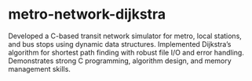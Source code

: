 # metro-network-dijkstra
Developed a C-based transit network simulator for metro, local stations, and bus stops using dynamic data structures. Implemented Dijkstra’s algorithm for shortest path finding with robust file I/O and error handling. Demonstrates strong C programming, algorithm design, and memory management skills.
